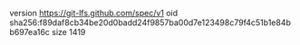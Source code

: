 version https://git-lfs.github.com/spec/v1
oid sha256:f89daf8cb34be20d0badd24f9857ba00d7e123498c79f4c51b1e84bb697ea16c
size 1419
